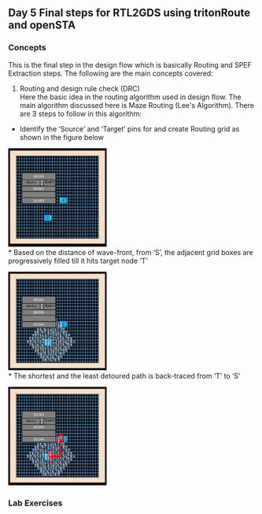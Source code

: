 ## Day 5 Final steps for RTL2GDS using tritonRoute and openSTA
### Concepts
This is the final step in the design flow which is basically Routing and SPEF Extraction steps. The following are the main concepts covered: <br/>
1. Routing and design rule check (DRC) <br/>
Here the basic idea in the routing algorithm used in design flow. The main algorithm discussed here is Maze Routing (Lee's Algorithm). There are 3 steps to follow in this algorithm: <br/>
 * Identify the ‘Source’ and ‘Target’ pins for and create Routing grid as shown in the figure below <br/>
<p align="left">
  <a href="https://github.com/ybbekele/OpenLANE-Sky130-Workshop/blob/main/Day%205/Images/step1.png">
    <img src="https://github.com/ybbekele/OpenLANE-Sky130-Workshop/blob/main/Day%205/Images/step1.png" alt="Logo" width="200" height="200">
    </a>
<br />
 * Based on the distance of wave-front, from ‘S’, the adjacent grid boxes are progressively filled till it hits target node ‘T’ <br/>
 <p align="left">
  <a href="https://github.com/ybbekele/OpenLANE-Sky130-Workshop/blob/main/Day%205/Images/step2.png">
    <img src="https://github.com/ybbekele/OpenLANE-Sky130-Workshop/blob/main/Day%205/Images/step2.png" alt="Logo" width="200" height="200">
    </a>
<br />
 * The shortest and the least detoured path is back-traced from ‘T’ to ‘S’ <br/>
 <p align="left">
  <a href="https://github.com/ybbekele/OpenLANE-Sky130-Workshop/blob/main/Day%205/Images/step3.png">
    <img src="https://github.com/ybbekele/OpenLANE-Sky130-Workshop/blob/main/Day%205/Images/step3.png" alt="Logo" width="200" height="200">
    </a>
<br /> 


### Lab Exercises
